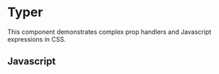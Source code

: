 # Typer

This component demonstrates complex prop handlers and Javascript expressions in CSS.

<script src="/components/typer.js" type="module"></script>

<element-story>
<script type="application/json">
  {
    "base": {
      "type": "text"
    },
    "words": {
      "type": "text"
    },
    "speed": {
      "type": "number"
    },
    "pause": {
      "type": "number"
    },
    "cursor": {
      "type": "boolean"
    }
  }
</script>
<ardi-typer base="Ardi was built to:" pause="5000" speed="150" words="provide great DX without tooling, work with every framework, break free from frameworks, create portable components that work anywhere" cursor="true"></ardi-typer>
</element-story>

## Javascript

[](../components/typer.js ':include')
